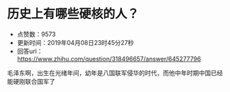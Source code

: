 # 历史上有哪些硬核的人？
- 点赞数：9573
- 更新时间：2019年04月08日23时45分27秒
- 回答url：https://www.zhihu.com/question/318496657/answer/645277796
<body>
 <p data-pid="shPoXGBy">毛泽东啊，出生在光绪年间，幼年是八国联军侵华的时代，而他中年时期中国已经能硬刚联合国军了</p>
</body>